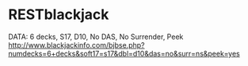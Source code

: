 RESTblackjack
=============

DATA:
6 decks, S17, D10, No DAS, No Surrender, Peek
http://www.blackjackinfo.com/bjbse.php?numdecks=6+decks&soft17=s17&dbl=d10&das=no&surr=ns&peek=yes